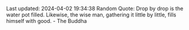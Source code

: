 Last updated: 2024-04-02 19:34:38
Random Quote: Drop by drop is the water pot filled. Likewise, the wise man, gathering it little by little, fills himself with good. - The Buddha